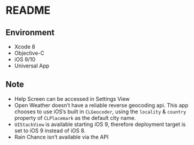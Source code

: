 # README

## Environment
- Xcode 8
- Objective-C
- iOS 9/10
- Universal App

## Note
- Help Screen can be accessed in Settings View
- Open Weather doesn’t have a reliable reverse geocoding api. This app chooses to use iOS’s built in `CLGeocoder`, using the `locality` & `country` property of `CLPlacemark` as the default city name.
- `UIStackView` is available starting iOS 9, therefore deployment target is set to iOS 9 instead of iOS 8.
- Rain Chance isn’t available via the API